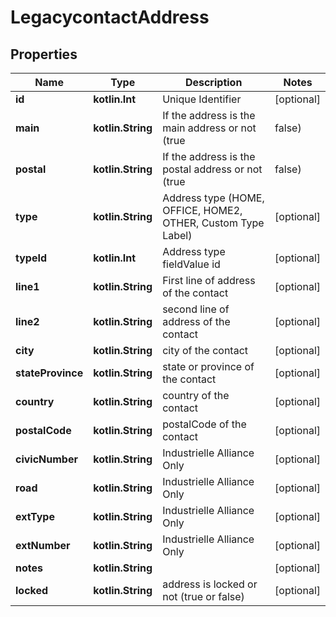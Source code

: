 
# LegacycontactAddress

## Properties
Name | Type | Description | Notes
------------ | ------------- | ------------- | -------------
**id** | **kotlin.Int** | Unique Identifier |  [optional]
**main** | **kotlin.String** | If the address is the main address or not (true|false) |  [optional]
**postal** | **kotlin.String** | If the address is the postal address or not (true|false) |  [optional]
**type** | **kotlin.String** | Address type (HOME, OFFICE, HOME2, OTHER, Custom Type Label) |  [optional]
**typeId** | **kotlin.Int** | Address type fieldValue id |  [optional]
**line1** | **kotlin.String** | First line of address of the contact |  [optional]
**line2** | **kotlin.String** | second line of address of the contact |  [optional]
**city** | **kotlin.String** | city of the contact |  [optional]
**stateProvince** | **kotlin.String** | state or province of the contact |  [optional]
**country** | **kotlin.String** | country of the contact |  [optional]
**postalCode** | **kotlin.String** | postalCode of the contact |  [optional]
**civicNumber** | **kotlin.String** | Industrielle Alliance Only |  [optional]
**road** | **kotlin.String** | Industrielle Alliance Only |  [optional]
**extType** | **kotlin.String** | Industrielle Alliance Only |  [optional]
**extNumber** | **kotlin.String** | Industrielle Alliance Only |  [optional]
**notes** | **kotlin.String** |  |  [optional]
**locked** | **kotlin.String** | address is locked or not (true or false) |  [optional]



